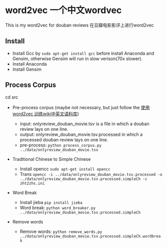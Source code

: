 # word2vec 一个中文wordvec
This is my word2vec for douban reviews
在豆瓣电影影评上进行word2vec

## Install
 - Install Gcc by `sudo apt-get install gcc` before install Anaconda and Gensim, otherwise Gensim will run in slow verison(70x slower).
 - Install Anaconda
 - Install Gensim

## Process Corpus
cd src
 - Pre-process corpus (maybe not necessary, but just follow the [使用 word2vec 训练wiki中英文语料库](http://www.jianshu.com/p/05800a28c5e4))
   - input: onlyreview_douban_movie.tsv is a file in which a douban review lays on one line.
   - output: onlyreview_douban_movie.tsv.processed in which a processed douban review lays on one line.
   - pre-process: `python process_corpus.py ../data/onlyreview_douban_movie.tsv`

 - Traditional Chinese to Simple Chinese
   - Install opencc `sudo apt-get install opencc`
   - Trans `opencc -i ../data/onlyreview_douban_movie.tsv.processed -o ../data/onlyreview_douban_movie.tsv.processed.simpleCh -c zht2zhs.ini`

 - Word Break
   - Install jieba `pip install jieba`
   - Word break: `python word_breaker.py ../data/onlyreview_douban_movie.tsv.processed.simpleCh`

 - Remove words
   - Remove words: `python remove_words.py ../data/onlyreview_douban_movie.tsv.processed.simpleCh.wordbreak`
